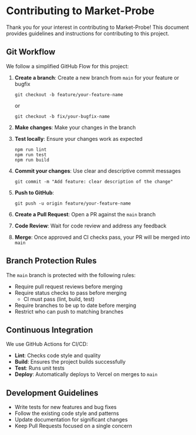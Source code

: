 # Contributing to Market-Probe

Thank you for your interest in contributing to Market-Probe! This document provides guidelines and instructions for contributing to this project.

## Git Workflow

We follow a simplified GitHub Flow for this project:

1. **Create a branch**: Create a new branch from `main` for your feature or bugfix
   ```
   git checkout -b feature/your-feature-name
   ```
   or
   ```
   git checkout -b fix/your-bugfix-name
   ```

2. **Make changes**: Make your changes in the branch

3. **Test locally**: Ensure your changes work as expected
   ```
   npm run lint
   npm run test
   npm run build
   ```

4. **Commit your changes**: Use clear and descriptive commit messages
   ```
   git commit -m "Add feature: clear description of the change"
   ```

5. **Push to GitHub**:
   ```
   git push -u origin feature/your-feature-name
   ```

6. **Create a Pull Request**: Open a PR against the `main` branch

7. **Code Review**: Wait for code review and address any feedback

8. **Merge**: Once approved and CI checks pass, your PR will be merged into `main`

## Branch Protection Rules

The `main` branch is protected with the following rules:

- Require pull request reviews before merging
- Require status checks to pass before merging
  - CI must pass (lint, build, test)
- Require branches to be up to date before merging
- Restrict who can push to matching branches

## Continuous Integration

We use GitHub Actions for CI/CD:

- **Lint**: Checks code style and quality
- **Build**: Ensures the project builds successfully
- **Test**: Runs unit tests
- **Deploy**: Automatically deploys to Vercel on merges to `main`

## Development Guidelines

- Write tests for new features and bug fixes
- Follow the existing code style and patterns
- Update documentation for significant changes
- Keep Pull Requests focused on a single concern
